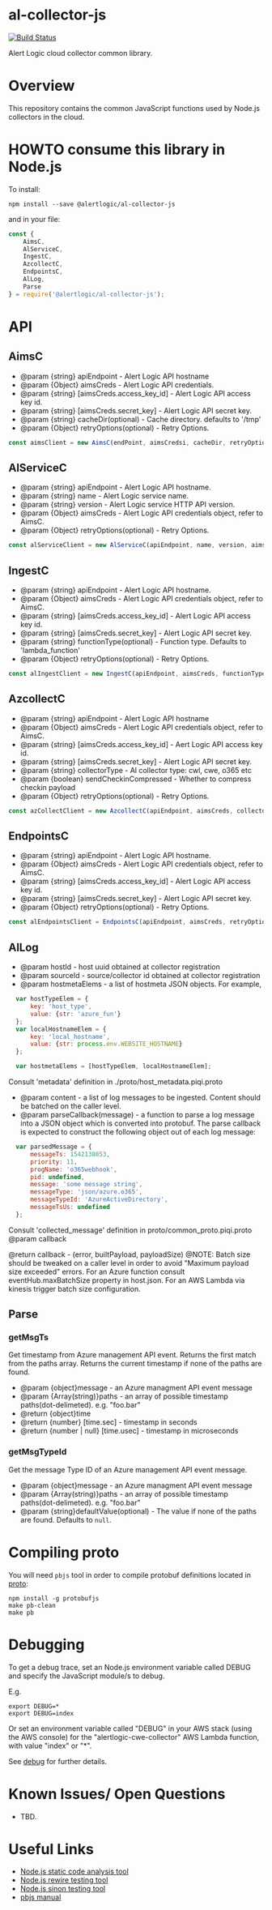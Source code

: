 # al-collector-js

[![Build Status](https://secure.travis-ci.org/alertlogic/al-collector-js.png?branch=master)](http://travis-ci.org/alertlogic/al-collector-js)

Alert Logic cloud collector common library.


# Overview

This repository contains the common JavaScript functions used by Node.js collectors in the cloud.  

# HOWTO consume this library in Node.js

To install:

`npm install --save @alertlogic/al-collector-js`

and in your file:
```javascript
const {
    AimsC,
    AlServiceC,
    IngestC,
    AzcollectC,
    EndpointsC,
    AlLog,
    Parse 
} = require('@alertlogic/al-collector-js');
```


# API

## AimsC
* @param {string} apiEndpoint - Alert Logic API hostname
* @param {Object} aimsCreds - Alert Logic API credentials.
* @param {string} [aimsCreds.access_key_id] - Alert Logic API access key id.
* @param {string} [aimsCreds.secret_key] - Alert Logic API secret key.
* @param {string} cacheDir(optional) - Cache directory. defaults to '/tmp'
* @param {Object} retryOptions(optional) - Retry Options.

```javascript
const aimsClient = new AimsC(endPoint, aimsCredsi, cacheDir, retryOption);
```

## AlServiceC
* @param {string} apiEndpoint - Alert Logic API hostname. 
* @param {string} name - Alert Logic service name.
* @param {string} version - Alert Logic service HTTP API version.
* @param {Object} aimsCreds - Alert Logic API credentials object, refer to AimsC.
* @param {Object} retryOptions(optional) - Retry Options.

```javascript
const alServiceClient = new AlServiceC(apiEndpoint, name, version, aimsCreds, retryOptions);
```

## IngestC
* @param {string} apiEndpoint - Alert Logic API hostname. 
* @param {Object} aimsCreds - Alert Logic API credentials object, refer to AimsC.
* @param {string} [aimsCreds.access_key_id] - Alert Logic API access key id.
* @param {string} [aimsCreds.secret_key] - Alert Logic API secret key.
* @param {string} functionType(optional) - Function type. Defaults to 'lambda_function'
* @param {Object} retryOptions(optional) - Retry Options.

```javascript
const alIngestClient = new IngestC(apiEndpoint, aimsCreds, functionType, retryOption);
```

## AzcollectC
* @param {string} apiEndpoint - Alert Logic API hostname
* @param {Object} aimsCreds - Alert Logic API credentials object, refer to AimsC.
* @param {string} [aimsCreds.access_key_id] - Aert Logic API access key id.
* @param {string} [aimsCreds.secret_key] - Alert Logic API secret key.
* @param {string} collectorType - Al collector type: cwl, cwe, o365 etc
* @param {boolean} sendCheckinCompressed - Whether to compress checkin payload
* @param {Object} retryOptions(optional) - Retry Options.

```javascript
const azCollectClient = new AzcollectC(apiEndpoint, aimsCreds, collectorType, sendCheckinCompressed, retryOptions);
```

## EndpointsC
* @param {string} apiEndpoint - Alert Logic API hostname.
* @param {Object} aimsCreds - Alert Logic API credentials object, refer to AimsC.
* @param {string} [aimsCreds.access_key_id] - Alert Logic API access key id.
* @param {string} [aimsCreds.secret_key] - Alert Logic API secret key.
* @param {Object} retryOptions(optional) - Retry Options.

```javascript
const alEndpointsClient = EndpointsC(apiEndpoint, aimsCreds, retryOption);
```

## AlLog
*  @param hostId - host uuid obtained at collector registration
*  @param sourceId - source/collector id obtained at collector registration
*  @param hostmetaElems - a list of hostmeta JSON objects. For example,
```javascript
  var hostTypeElem = {
      key: 'host_type',
      value: {str: 'azure_fun'}
  };
  var localHostnameElem = {
      key: 'local_hostname',
      value: {str: process.env.WEBSITE_HOSTNAME}
  };

  var hostmetaElems = [hostTypeElem, localHostnameElem];
```
Consult 'metadata' definition in ./proto/host_metadata.piqi.proto
*  @param content  - a list of log messages to be ingested. Content should be batched on the caller level.
*  @param parseCallback(message) - a function to parse a log message into a JSON object which is converted into protobuf.
The parse callback is expected to construct the following object out of each log message:
```javascript
  var parsedMessage = {
      messageTs: 1542138053,
      priority: 11,
      progName: 'o365webhook',
      pid: undefined,
      message: 'some message string',
      messageType: 'json/azure.o365',
      messageTypeId: 'AzureActiveDirectory',
      messageTsUs: undefined
  };
```
Consult 'collected_message' definition in proto/common_proto.piqi.proto
@param callback
 
@return callback - (error, builtPayload, payloadSize)
@NOTE: Batch size should be tweaked on a caller level in order to avoid "Maximum payload size exceeded" errors.
For an Azure function consult eventHub.maxBatchSize property in host.json.
For an AWS Lambda via kinesis trigger batch size configuration.

## Parse

### getMsgTs
Get timestamp from Azure management API event. Returns the first match from the paths array. Returns the current timestamp if none of the paths are found. 

* @param {object}message - an Azure managment API event message
* @param {Array(string)}paths - an array of possible timestamp paths(dot-delimeted). e.g. "foo.bar"
* @return {object}time
* @return {number} [time.sec] - timestamp in seconds
* @return {number | null} [time.usec] - timestamp in microseconds

### getMsgTypeId
Get the message Type ID of an Azure management API event message.
* @param {object}message - an Azure managment API event message
* @param {Array(string)}paths - an array of possible timestamp paths(dot-delimeted). e.g. "foo.bar"
* @param {string}defaultValue(optional) - The value if none of the paths are found. Defaults to `null`.

# Compiling proto

You will need `pbjs` tool in order to compile protobuf definitions located in [proto](proto):

```
npm install -g protobufjs
make pb-clean
make pb
```

# Debugging

To get a debug trace, set an Node.js environment variable called DEBUG and
specify the JavaScript module/s to debug.

E.g.

```
export DEBUG=*
export DEBUG=index
```

Or set an environment variable called "DEBUG" in your AWS stack (using the AWS 
console) for the "alertlogic-cwe-collector" AWS Lambda function, with 
value "index" or "*".

See [debug](https://www.npmjs.com/package/debug) for further details.

# Known Issues/ Open Questions

- TBD.

# Useful Links

- [Node.js static code analysis tool](http://jshint.com/install/)
- [Node.js rewire testing tool](https://github.com/jhnns/rewire)
- [Node.js sinon testing tool](http://sinonjs.org/)
- [pbjs manual](http://dcode.io/protobuf.js/#pbjs-for-javascript)
